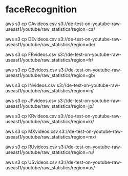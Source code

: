 # faceRecognition


aws s3 cp CAvideos.csv s3://de-test-on-youtube-raw-useast1/youtube/raw_statistics/region=ca/

aws s3 cp DEvideos.csv s3://de-test-on-youtube-raw-useast1/youtube/raw_statistics/region=de/

aws s3 cp FRvideos.csv s3://de-test-on-youtube-raw-useast1/youtube/raw_statistics/region=fr/

aws s3 cp GBvideos.csv s3://de-test-on-youtube-raw-useast1/youtube/raw_statistics/region=gb/

aws s3 cp INvideos.csv s3://de-test-on-youtube-raw-useast1/youtube/raw_statistics/region=in/

aws s3 cp JPvideos.csv s3://de-test-on-youtube-raw-useast1/youtube/raw_statistics/region=jp/

aws s3 cp KRvideos.csv s3://de-test-on-youtube-raw-useast1/youtube/raw_statistics/region=kr/

aws s3 cp MXvideos.csv s3://de-test-on-youtube-raw-useast1/youtube/raw_statistics/region=mx/

aws s3 cp RUvideos.csv s3://de-test-on-youtube-raw-useast1/youtube/raw_statistics/region=ru/

aws s3 cp USvideos.csv s3://de-test-on-youtube-raw-useast1/youtube/raw_statistics/region=us/
